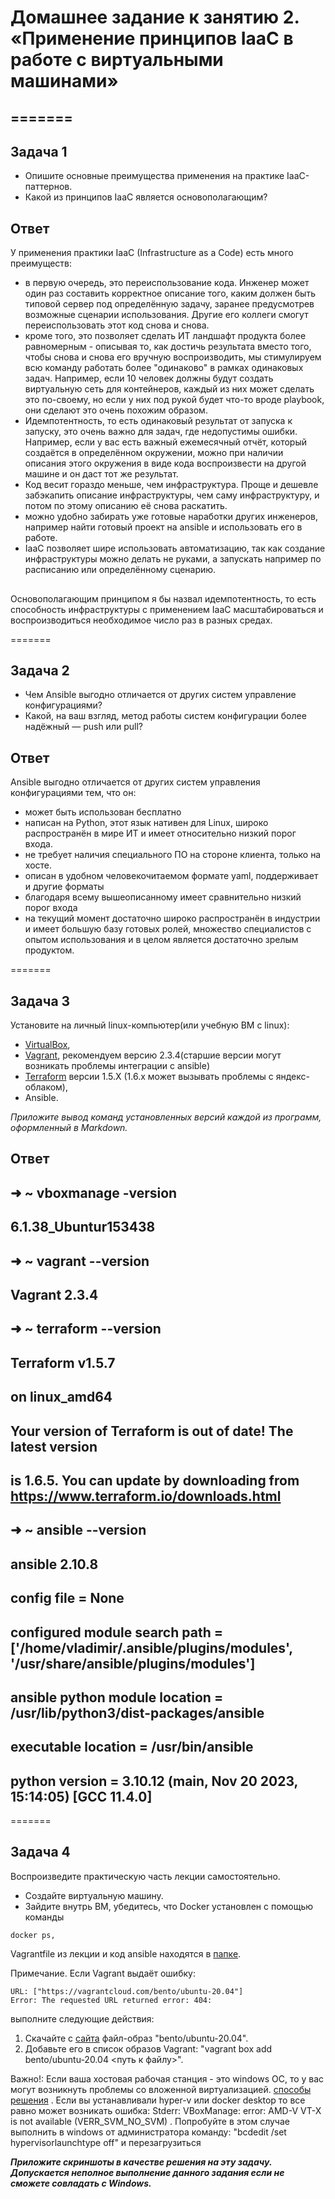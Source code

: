 # Домашнее задание к занятию 2. «Применение принципов IaaC в работе с виртуальными машинами»

=======
---

## Задача 1
- Опишите основные преимущества применения на практике IaaC-паттернов.
- Какой из принципов IaaC является основополагающим?

## Ответ
У применения практики IaaC (Infrastructure as a Code) есть много преимуществ:
- в первую очередь, это переиспользование кода. Инженер может один раз составить корректное описание того, каким должен быть типовой сервер под определённую задачу, заранее предусмотрев возможные сценарии использования. Другие его коллеги смогут переиспользовать этот код снова и снова.
- кроме того, это позволяет сделать ИТ ландшафт продукта более равномерным - описывая то, как достичь результата вместо того, чтобы снова и снова его вручную воспроизводить, мы стимулируем всю команду работать более "одинаково" в рамках одинаковых задач. Например, если 10 человек должны будут создать виртуальную сеть для контейнеров, каждый из них может сделать это по-своему, но если у них под рукой будет что-то вроде playbook, они сделают это очень похожим образом.
- Идемпотентность, то есть одинаковый результат от запуска к запуску, это очень важно для задач, где недопустимы ошибки. Например, если у вас есть важный ежемесячный отчёт, который создаётся в определённом окружении, можно при наличии описания этого окружения в виде кода воспроизвести на другой машине и он даст тот же результат.
- Код весит гораздо меньше, чем инфраструктура. Проще и дешевле забэкапить описание инфраструктуры, чем саму инфраструктуру, и потом по этому описанию её снова раскатить.
- можно удобно забирать уже готовые наработки других инженеров, например найти готовый проект на ansible и использовать его в работе.
- IaaC позволяет шире использовать автоматизацию, так как создание инфраструктуры можно делать не руками, а запускать например по расписанию или определённому сценарию.
##
Основополагающим принципом я бы назвал идемпотентность, то есть способность инфраструктуры с применением IaaC масштабироваться и воспроизводиться необходимое число раз в разных средах.

=======
## Задача 2

- Чем Ansible выгодно отличается от других систем управление конфигурациями?
- Какой, на ваш взгляд, метод работы систем конфигурации более надёжный — push или pull?

## Ответ

Ansible выгодно отличается от других систем управления конфигурациями тем, что он:
- может быть использован бесплатно
- написан на Python, этот язык нативен для Linux, широко распространён в мире ИТ и имеет относительно низкий порог входа.
- не требует наличия специального ПО на стороне клиента, только на хосте.
- описан в удобном человекочитаемом формате yaml, поддерживает и другие форматы
- благодаря всему вышеописанному имеет сравнительно низкий порог входа
- на текущий момент достаточно широко распространён в индустрии и имеет большую базу готовых ролей, множество специалистов с опытом использования и в целом является достаточно зрелым продуктом.


=======
## Задача 3
Установите на личный linux-компьютер(или учебную ВМ с linux):

- [VirtualBox](https://www.virtualbox.org/),
- [Vagrant](https://github.com/netology-code/devops-materials), рекомендуем версию 2.3.4(старшие версии могут возникать проблемы интеграции с ansible)
- [Terraform](https://github.com/netology-code/devops-materials/blob/master/README.md)  версии 1.5.Х (1.6.х может вызывать проблемы с яндекс-облаком),
- Ansible.

*Приложите вывод команд установленных версий каждой из программ, оформленный в Markdown.*


## Ответ


## ➜  ~ vboxmanage -version   
## 6.1.38_Ubuntur153438
## ➜  ~ vagrant --version  
## Vagrant 2.3.4
## ➜  ~ terraform --version
## Terraform v1.5.7
## on linux_amd64
##
## Your version of Terraform is out of date! The latest version
## is 1.6.5. You can update by downloading from https://www.terraform.io/downloads.html
## ➜  ~ ansible --version
## ansible 2.10.8
## config file = None
## configured module search path = ['/home/vladimir/.ansible/plugins/modules', '/usr/share/ansible/plugins/modules']
## ansible python module location = /usr/lib/python3/dist-packages/ansible
## executable location = /usr/bin/ansible
## python version = 3.10.12 (main, Nov 20 2023, 15:14:05) [GCC 11.4.0]



=======
## Задача 4 

Воспроизведите практическую часть лекции самостоятельно.

- Создайте виртуальную машину.
- Зайдите внутрь ВМ, убедитесь, что Docker установлен с помощью команды
```
docker ps,
```
Vagrantfile из лекции и код ansible находятся в [папке](https://github.com/netology-code/virt-homeworks/tree/virt-11/05-virt-02-iaac/src).

Примечание. Если Vagrant выдаёт ошибку:
```
URL: ["https://vagrantcloud.com/bento/ubuntu-20.04"]     
Error: The requested URL returned error: 404:
```

выполните следующие действия:

1. Скачайте с [сайта](https://app.vagrantup.com/bento/boxes/ubuntu-20.04) файл-образ "bento/ubuntu-20.04".
2. Добавьте его в список образов Vagrant: "vagrant box add bento/ubuntu-20.04 <путь к файлу>".

Важно!: Если ваша хостовая рабочая станция - это windows ОС, то у вас могут возникнуть проблемы со вложенной виртуализацией.  [способы решения](https://www.comss.ru/page.php?id=7726)  . Если вы устанавливали hyper-v или docker desktop то  все равно может возникать ошибка: Stderr: VBoxManage: error: AMD-V VT-X is not available (VERR_SVM_NO_SVM) . Попробуйте в этом случае выполнить в windows от администратора команду: "bcdedit /set hypervisorlaunchtype off" и перезагрузиться

***Приложите скриншоты в качестве решения на эту задачу. Допускается неполное выполнение данного задания если не сможете совладать с Windows.*** 


